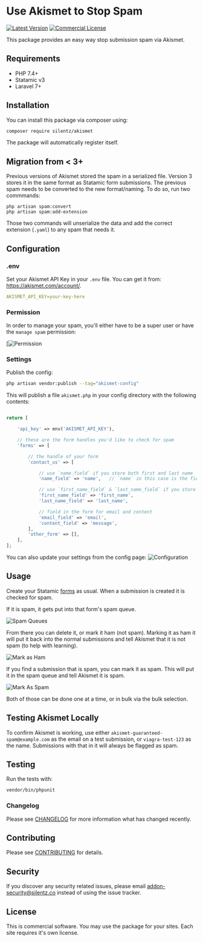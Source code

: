 # Use Akismet to Stop Spam
[![Latest Version](https://img.shields.io/github/release/silentzco/statamic-akismet)](https://github.com/silentzco/statamic-akismet/releases)
[![Commercial License](https://img.shields.io/badge/license-Commercial-success?style=flat-square)](#)

This package provides an easy way stop submission spam via Akismet.

## Requirements

* PHP 7.4+
* Statamic v3
* Laravel 7+

## Installation

You can install this package via composer using:

```bash
composer require silentz/akismet
```

The package will automatically register itself.

## Migration from < 3+

Previous versions of Akismet stored the spam in a serialized file. Version 3 stores it in the same format as Statamic form submissions. The previous spam needs to be converted to the new format/naming. To do so, run two commmands:

```
php artisan spam:convert
php artisan spam:add-extension
```

Those two commands will unserialize the data and add the correct extension (`.yaml`) to any spam that needs it.

## Configuration

### .env
Set your Akismet API Key in your `.env` file. You can get it from: https://akismet.com/account/.

```yaml
AKISMET_API_KEY=your-key-here
```

### Permission
In order to manage your spam, you'll either have to be a super user or have the `manage spam` permission:

[![Permission](https://github.com/silentzco/statamic-akismet/blob/main/images/permission.png?raw=true)

### Settings
Publish the config:

```bash
php artisan vendor:publish --tag="akismet-config"
```

This will publish a file `akismet.php` in your config directory with the following contents:
```php

return [

    'api_key' => env('AKISMET_API_KEY'),

    // these are the form handles you'd like to check for spam
    'forms' => [

        // the handle of your form
        'contact_us' => [

            // use `name_field` if you store both first and last name
            'name_field' => 'name',   // `name` in this case is the field in your form

            // use `first_name_field` & `last_name_field` if you store them separately
            'first_name_field' => 'first_name',
            'last_name_field' => 'last_name',

            // field in the form for email and content
            'email_field' => 'email',
            'content_field' => 'message',
        ],
        'other_form' => [],
    ],
];
```

You can also update your settings from the config page:
![Configuration](https://github.com/silentzco/statamic-akismet/blob/main/images/config.png?raw=true)

## Usage

Create your Statamic [forms](https://statamic.dev/forms#content) as usual. When a submission is created it is checked for spam.

If it is spam, it gets put into that form's spam queue.

![Spam Queues](https://github.com/silentzco/statamic-akismet/blob/main/images/menu.png?raw=true)

From there you can delete it, or mark it ham (not spam). Marking it as ham it will put it back into the normal submissions and tell Akismet that it is not spam (to help with learning).

![Mark as Ham](https://github.com/silentzco/statamic-akismet/blob/main/images/mark-as-ham.png?raw=true)

If you find a submission that is spam, you can mark it as spam. This will put it in the spam queue and tell Akismet it is spam.

![Mark As Spam](https://github.com/silentzco/statamic-akismet/blob/main/images/mark-as-spam.png?raw=true)

Both of those can be done one at a time, or in bulk via the bulk selection.

## Testing Akismet Locally

To confirm Akismet is working, use either `akismet-guaranteed-spam@example.com` as the email on a test submission, or `viagra-test-123` as the name. Submissions with that in it will always be flagged as spam.

## Testing

Run the tests with:
```bash
vendor/bin/phpunit
```

### Changelog

Please see [CHANGELOG](CHANGELOG.md) for more information what has changed recently.

## Contributing

Please see [CONTRIBUTING](CONTRIBUTING.md) for details.

## Security

If you discover any security related issues, please email [addon-security@silentz.co](mailto:addon-security@silentz.co) instead of using the issue tracker.

## License

This is commercial software. You may use the package for your sites. Each site requires it's own license.
